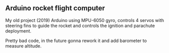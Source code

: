 ## Arduino rocket flight computer
My old project (2019) 
Arduino using MPU-6050 gyro, controls 4 servos with steering fins to guide the rocket and controls the ignition and parachute deployment.

Pretty bad code, in the future gonna rework it and add barometer to measure altitude.
